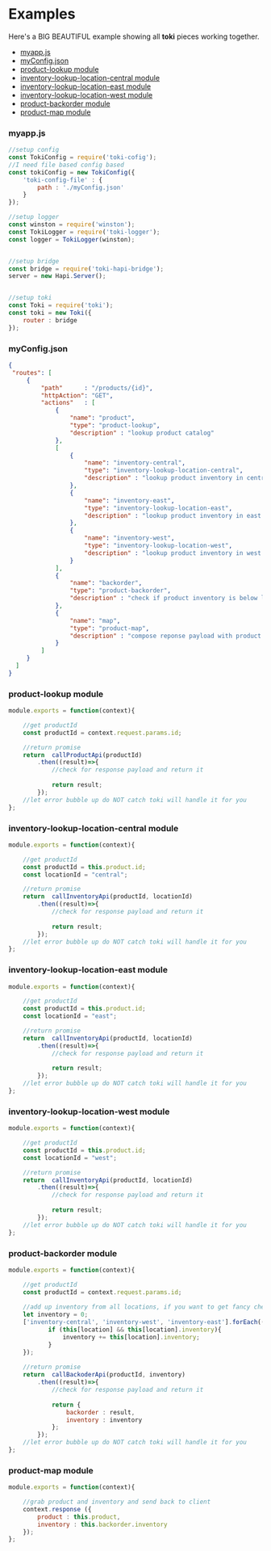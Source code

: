 # Examples

Here's a BIG BEAUTIFUL example showing all __toki__ pieces working together.

<!-- START doctoc generated TOC please keep comment here to allow auto update -->
<!-- DON'T EDIT THIS SECTION, INSTEAD RE-RUN doctoc TO UPDATE -->


- [myapp.js](#myappjs)
- [myConfig.json](#myconfigjson)
- [product-lookup module](#product-lookup-module)
- [inventory-lookup-location-central module](#inventory-lookup-location-central-module)
- [inventory-lookup-location-east module](#inventory-lookup-location-east-module)
- [inventory-lookup-location-west module](#inventory-lookup-location-west-module)
- [product-backorder module](#product-backorder-module)
- [product-map module](#product-map-module)

<!-- END doctoc generated TOC please keep comment here to allow auto update -->

### myapp.js

```javascript
//setup config
const TokiConfig = require('toki-cofig');
//I need file based config based
const tokiConfig = new TokiConfig({
    'toki-config-file' : {
        path : './myConfig.json'
    }
});

//setup logger
const winston = require('winston');
const TokiLogger = require('toki-logger');
const logger = TokiLogger(winston);


//setup bridge 
const bridge = require('toki-hapi-bridge');
server = new Hapi.Server();


//setup toki
const Toki = require('toki');
const toki = new Toki({
    router : bridge
});
```


### myConfig.json

```json
{
 "routes": [
     {
         "path"      : "/products/{id}",
         "httpAction": "GET",
         "actions"   : [
             {                    
                 "name": "product",
                 "type": "product-lookup",
                 "description" : "lookup product catalog"
             },
             [
                 {                    
                     "name": "inventory-central",
                     "type": "inventory-lookup-location-central",
                     "description" : "lookup product inventory in central region"                 
                 },
                 {                    
                     "name": "inventory-east",
                     "type": "inventory-lookup-location-east",
                     "description" : "lookup product inventory in east region"                 
                 },
                 {                    
                     "name": "inventory-west",
                     "type": "inventory-lookup-location-west",
                     "description" : "lookup product inventory in west region"                 
                 }
             ], 
             {                    
                 "name": "backorder",
                 "type": "product-backorder",
                 "description" : "check if product inventory is below limit and initiate backorder"                 
             },
             {                    
                 "name": "map",
                 "type": "product-map",
                 "description" : "compose reponse payload with product description and inventory"                 
             }                         
         ]
     }
  ]
}
```


### product-lookup module

```javascript
module.exports = function(context){

    //get productId
    const productId = context.request.params.id; 

    //return promise
    return  callProductApi(productId)
        .then((result)=>{       
            //check for response payload and return it
            
            return result;
        });    
    //let error bubble up do NOT catch toki will handle it for you    
};
```
### inventory-lookup-location-central module

```javascript
module.exports = function(context){

    //get productId
    const productId = this.product.id;
    const locationId = "central";

    //return promise
    return  callInventoryApi(productId, locationId)
        .then((result)=>{       
            //check for response payload and return it
            
            return result;
        });    
    //let error bubble up do NOT catch toki will handle it for you    
};
```

### inventory-lookup-location-east module

```javascript
module.exports = function(context){

    //get productId
    const productId = this.product.id;
    const locationId = "east";

    //return promise
    return  callInventoryApi(productId, locationId)
        .then((result)=>{       
            //check for response payload and return it
            
            return result;
        });    
    //let error bubble up do NOT catch toki will handle it for you    
};
```

### inventory-lookup-location-west module

```javascript
module.exports = function(context){

    //get productId
    const productId = this.product.id;
    const locationId = "west";

    //return promise
    return  callInventoryApi(productId, locationId)
        .then((result)=>{       
            //check for response payload and return it
            
            return result;
        });    
    //let error bubble up do NOT catch toki will handle it for you    
};
```

### product-backorder module

```javascript
module.exports = function(context){

    //get productId
    const productId = context.request.params.id;
    
    //add up inventory from all locations, if you want to get fancy check for object existance    
    let inventory = 0;
    ['inventory-central', 'inventory-west', 'inventory-east'].forEach((location)=>{
           if (this[location] && this[location].inventory){
               inventory += this[location].inventory;
           }        
    });
    
    //return promise
    return  callBackoderApi(productId, inventory)
        .then((result)=>{       
            //check for response payload and return it
            
            return {
                backorder : result,
                inventory : inventory
            };
        });    
    //let error bubble up do NOT catch toki will handle it for you    
};
```

### product-map module

```javascript
module.exports = function(context){

    //grab product and inventory and send back to client
    context.response ({
        product : this.product,
        inventory : this.backorder.inventory
    });
};
```

